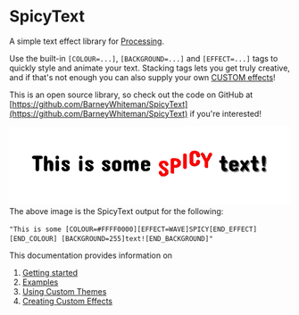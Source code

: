 # SpicyText

A simple text effect library for [Processing](https://www.processing.org).

Use the built-in `[COLOUR=...]`, `[BACKGROUND=...]` and `[EFFECT=...]` tags to quickly style and animate your text. Stacking tags lets you get truly creative, and if that's not enough you can also supply your own [CUSTOM effects](custom-effects.md)!

This is an open source library, so check out the code on GitHub at [https://github.com/BarneyWhiteman/SpicyText](https://github.com/BarneyWhiteman/SpicyText) if you're interested!

![example sketch output](./spicyText.gif)
The above image is the SpicyText output for the following:

`"This is some [COLOUR=#FFFF0000][EFFECT=WAVE]SPICY[END_EFFECT][END_COLOUR] [BACKGROUND=255]text![END_BACKGROUND]"`


This documentation provides information on

1. [Getting started](getting-started.md)
2. [Examples](examples.md)
3. [Using Custom Themes](custom-themes)
4. [Creating Custom Effects](custom-effects)
